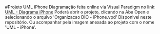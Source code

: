 #Projeto UML iPhone 
Diagramação feita online via Visual Paradigm no link: [UML - Diagrama iPhone](https://online.visual-paradigm.com/app/diagrams/#diagram:proj=0&external=https://cdn-us-04.visual-paradigm.com/node/on/w/zsijcoyv/rest/diagrams/shares/diagram/7a1cc3d5-ceed-4208-a9d6-504efce58300/content&name=Organizacao%20DIO%20-%20iPhone.vpd)
Poderá abrir o projeto, clicando na Aba Open e selecionando o arquivo 'Organizacao DIO - iPhone.vpd' Disponivel neste repositório. Ou acompanhar pela imagem anexada ao projeto com o nome 'UML - iPhone'.

